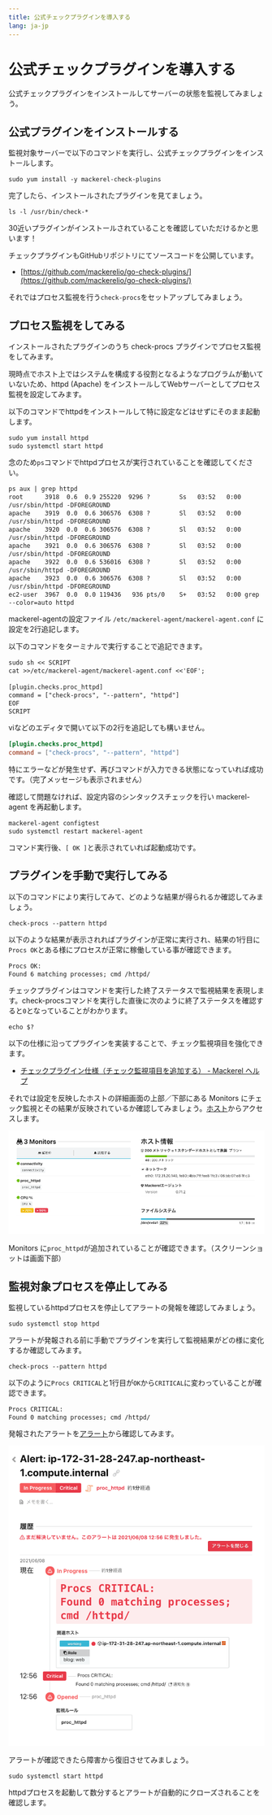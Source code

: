 ```yaml
---
title: 公式チェックプラグインを導入する
lang: ja-jp
---
```


# 公式チェックプラグインを導入する

公式チェックプラグインをインストールしてサーバーの状態を監視してみましょう。

## 公式プラグインをインストールする

監視対象サーバーで以下のコマンドを実行し、公式チェックプラグインをインストールします。

```shell
sudo yum install -y mackerel-check-plugins
```

完了したら、インストールされたプラグインを見てましょう。

```shell
ls -l /usr/bin/check-*
```

30近いプラグインがインストールされていることを確認していただけるかと思います！

チェックプラグインもGitHubリポジトリにてソースコードを公開しています。

- [https://github.com/mackerelio/go-check-plugins/](https://github.com/mackerelio/go-check-plugins/)

それではプロセス監視を行う`check-procs`をセットアップしてみましょう。

## プロセス監視をしてみる

インストールされたプラグインのうち check-procs プラグインでプロセス監視をしてみます。

現時点でホスト上ではシステムを構成する役割となるようなプログラムが動いていないため、httpd (Apache) をインストールしてWebサーバーとしてプロセス監視を設定してみます。

以下のコマンドでhttpdをインストールして特に設定などはせずにそのまま起動します。

```shell
sudo yum install httpd
sudo systemctl start httpd
```

念のため`ps`コマンドでhttpdプロセスが実行されていることを確認してください。

```shell
ps aux | grep httpd
root      3918  0.6  0.9 255220  9296 ?        Ss   03:52   0:00 /usr/sbin/httpd -DFOREGROUND
apache    3919  0.0  0.6 306576  6308 ?        Sl   03:52   0:00 /usr/sbin/httpd -DFOREGROUND
apache    3920  0.0  0.6 306576  6308 ?        Sl   03:52   0:00 /usr/sbin/httpd -DFOREGROUND
apache    3921  0.0  0.6 306576  6308 ?        Sl   03:52   0:00 /usr/sbin/httpd -DFOREGROUND
apache    3922  0.0  0.6 536016  6308 ?        Sl   03:52   0:00 /usr/sbin/httpd -DFOREGROUND
apache    3923  0.0  0.6 306576  6308 ?        Sl   03:52   0:00 /usr/sbin/httpd -DFOREGROUND
ec2-user  3967  0.0  0.0 119436   936 pts/0    S+   03:52   0:00 grep --color=auto httpd
```

mackerel-agentの設定ファイル `/etc/mackerel-agent/mackerel-agent.conf` に設定を2行追記します。

以下のコマンドをターミナルで実行することで追記できます。

```shell
sudo sh << SCRIPT
cat >>/etc/mackerel-agent/mackerel-agent.conf <<'EOF';

[plugin.checks.proc_httpd]
command = ["check-procs", "--pattern", "httpd"]
EOF
SCRIPT
```

viなどのエディタで開いて以下の2行を追記しても構いません。

```toml
[plugin.checks.proc_httpd]
command = ["check-procs", "--pattern", "httpd"]
```


特にエラーなどが発生せず、再びコマンドが入力できる状態になっていれば成功です。（完了メッセージも表示されません）

確認して問題なければ、設定内容のシンタックスチェックを行い mackerel-agent を再起動します。

```shell
mackerel-agent configtest
sudo systemctl restart mackerel-agent
```

コマンド実行後、`[ OK ]`と表示されていれば起動成功です。

## プラグインを手動で実行してみる

以下のコマンドにより実行してみて、どのような結果が得られるか確認してみましょう。

```shell
check-procs --pattern httpd
```

以下のような結果が表示されればプラグインが正常に実行され、結果の1行目に`Procs OK`とある様にプロセスが正常に稼働している事が確認できます。

```shell
Procs OK:
Found 6 matching processes; cmd /httpd/
```

チェックプラグインはコマンドを実行した終了ステータスで監視結果を表現します。check-procsコマンドを実行した直後に次のように終了ステータスを確認すると`0`となっていることがわかります。

```shell
echo $?
```

以下の仕様に沿ってプラグインを実装することで、チェック監視項目を強化できます。

- [チェックプラグイン仕様（チェック監視項目を追加する） - Mackerel ヘルプ](https://mackerel.io/ja/docs/entry/custom-checks#plugin)

それでは設定を反映したホストの詳細画面の上部／下部にある Monitors にチェック監視とその結果が反映されているか確認してみましょう。[ホスト](https://mackerel.io/my/hosts)からアクセスします。

![](./host_monitors.png)

Monitors に`proc_httpd`が追加されていることが確認できます。（スクリーンショットは画面下部）

## 監視対象プロセスを停止してみる

監視しているhttpdプロセスを停止してアラートの発報を確認してみましょう。

```shell
sudo systemctl stop httpd
```

アラートが発報される前に手動でプラグインを実行して監視結果がどの様に変化するか確認してみます。

```shell
check-procs --pattern httpd
```

以下のように`Procs CRITICAL`と1行目が`OK`から`CRITICAL`に変わっていることが確認できます。

```shell
Procs CRITICAL:
Found 0 matching processes; cmd /httpd/
```

発報されたアラートを[アラート](https://mackerel.io/my/alerts)から確認してみます。

![](./alert.png)

アラートが確認できたら障害から復旧させてみましょう。

```shell
sudo systemctl start httpd
```

httpdプロセスを起動して数分するとアラートが自動的にクローズされることを確認します。
